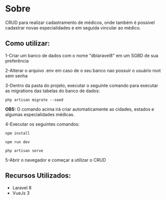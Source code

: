 # Sobre

<p>CRUD para realizar cadastramento de médicos, onde também é possível cadastrar novas especialidades e em seguida vincular ao médico.</p>

## Como utilizar:

<p>1-Criar um banco de dados com o nome "dblaravel8" em um SGBD de sua preferência</p>
<p>2-Alterar o arquivo .env em caso de o seu banco nao possuir o usuário root sem senha</p>
<p>3-Dentro da pasta do projeto, executar o seguinte comando para executar as migrations das tabelas do banco de dados:</p>
<p><code>php artisan migrate --seed</code></p>
<p><strong>OBS:</strong> O comando acima irá criar automaticamente as cidades, estados e algumas especialidades médicas.</p>

<p>4-Executar os seguintes comandos:</p>
<p><code>npm install</code></p>
<p><code>npm run dev</code></p>
<p><code>php artisan serve</code></p>

<p>5-Abrir o navegador e começar a utilizar o CRUD</p>

## Recursos Utilizados:

<ul>
    <li>Laravel 8</li>
    <li>VueJs 3</li>
</ul>
